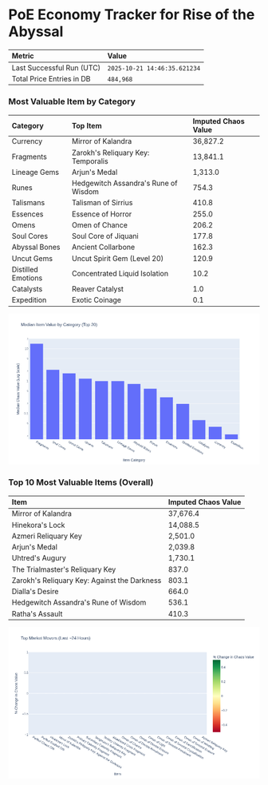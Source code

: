 # PoE Economy Tracker for Rise of the Abyssal

<!-- START_MAINTENANCE -->
| Metric | Value |
|:---|:---|
| Last Successful Run (UTC) | `2025-10-21 14:46:35.621234` |
| Total Price Entries in DB | `484,968` |

<!-- END_MAINTENANCE -->

<!-- START_DATAFRAME_DEBUG -->
<!-- END_DATAFRAME_DEBUG -->

<!-- START_CATEGORY_ANALYSIS -->
### Most Valuable Item by Category
| Category | Top Item | Imputed Chaos Value |
| :--- | :--- | :--- |
| Currency | Mirror of Kalandra | 36,827.2 |
| Fragments | Zarokh's Reliquary Key: Temporalis | 13,841.1 |
| Lineage Gems | Arjun's Medal | 1,313.0 |
| Runes | Hedgewitch Assandra's Rune of Wisdom | 754.3 |
| Talismans | Talisman of Sirrius | 410.8 |
| Essences | Essence of Horror | 255.0 |
| Omens | Omen of Chance | 206.2 |
| Soul Cores | Soul Core of Jiquani | 177.8 |
| Abyssal Bones | Ancient Collarbone | 162.3 |
| Uncut Gems | Uncut Spirit Gem (Level 20) | 120.9 |
| Distilled Emotions | Concentrated Liquid Isolation | 10.2 |
| Catalysts | Reaver Catalyst | 1.0 |
| Expedition | Exotic Coinage | 0.1 |


![Category Analysis Chart](charts/category_analysis.png)
<!-- END_ANALYSIS -->

<!-- START_ANALYSIS -->
### Top 10 Most Valuable Items (Overall)
| Item | Imputed Chaos Value |
| :--- | :--- |
| Mirror of Kalandra | 37,676.4 |
| Hinekora's Lock | 14,088.5 |
| Azmeri Reliquary Key | 2,501.0 |
| Arjun's Medal | 2,039.8 |
| Uhtred's Augury | 1,730.1 |
| The Trialmaster's Reliquary Key | 837.0 |
| Zarokh's Reliquary Key: Against the Darkness | 803.1 |
| Dialla's Desire | 664.0 |
| Hedgewitch Assandra's Rune of Wisdom | 536.1 |
| Ratha's Assault | 410.3 |


![Market Movers Chart](charts/market_movers.png)
<!-- END_ANALYSIS -->
